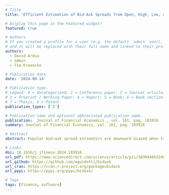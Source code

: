 ```yaml
---
# Title
title: 'Efficient Estimation of Bid-Ask Spreads from Open, High, Low, and Close Prices'

# Display this page in the Featured widget?
featured: true

# Authors
# If you created a profile for a user (e.g. the default `admin` user), write the username (folder name) here
# and it will be replaced with their full name and linked to their profile.
authors:
  - David Ardia
  - admin
  - Tim Kroencke

# Publication date
date: '2024-08-14'

# Publication type.
# Legend: 0 = Uncategorized; 1 = Conference paper; 2 = Journal article;
# 3 = Preprint / Working Paper; 4 = Report; 5 = Book; 6 = Book section;
# 7 = Thesis; 8 = Patent
publication_types: ['2']

# Publication name and optional abbreviated publication name.
publication: _Journal of Financial Economics_, vol. 161, pag. 103916
summary: Journal of Financial Economics, vol. 161, pag. 103916

# Abstract
abstract: Popular bid–ask spread estimators are downward biased when trading is infrequent. Moreover, they consider only a subset of open, high, low, and close prices and neglect potentially useful information to improve the spread estimate. By accounting for discretely observed prices, this paper derives asymptotically unbiased estimators of the effective bid–ask spread. Moreover, we combine them optimally to minimize the estimation variance and obtain an efficient estimator. Through theoretical analyses, numerical simulations, and empirical evaluations, we show that our efficient estimator dominates other estimators from transaction prices, yields novel insights for measuring bid–ask spreads, and has broad applicability in empirical finance.

# Links
doi: 10.1016/j.jfineco.2024.103916
url_pdf: https://www.sciencedirect.com/science/article/pii/S0304405X24001399/pdfft
url_github: https://github.com/eguidotti/bidask
url_cran: https://cran.r-project.org/package=bidask
url_pypi: https://pypi.org/pypi/bidask/

# Tags
tags: [finance, software]
---
```

